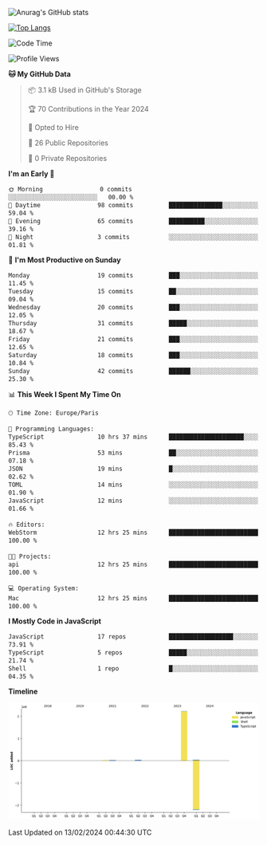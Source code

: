 ![Anurag's GitHub stats](https://github-readme-stats.vercel.app/api?username=sufiane&theme=dark&show_icons=true&count_private=true)


[![Top Langs](https://github-readme-stats.vercel.app/api/top-langs/?username=sufiane&layout=compact)](https://github.com/anuraghazra/github-readme-stats)

<!--START_SECTION:waka-->
![Code Time](http://img.shields.io/badge/Code%20Time-999%20hrs%203%20mins-blue)

![Profile Views](http://img.shields.io/badge/Profile%20Views-0-blue)

**🐱 My GitHub Data** 

> 📦 3.1 kB Used in GitHub's Storage 
 > 
> 🏆 70 Contributions in the Year 2024
 > 
> 💼 Opted to Hire
 > 
> 📜 26 Public Repositories 
 > 
> 🔑 0 Private Repositories 
 > 
**I'm an Early 🐤** 

```text
🌞 Morning                0 commits           ░░░░░░░░░░░░░░░░░░░░░░░░░   00.00 % 
🌆 Daytime                98 commits          ███████████████░░░░░░░░░░   59.04 % 
🌃 Evening                65 commits          ██████████░░░░░░░░░░░░░░░   39.16 % 
🌙 Night                  3 commits           ░░░░░░░░░░░░░░░░░░░░░░░░░   01.81 % 
```
📅 **I'm Most Productive on Sunday** 

```text
Monday                   19 commits          ███░░░░░░░░░░░░░░░░░░░░░░   11.45 % 
Tuesday                  15 commits          ██░░░░░░░░░░░░░░░░░░░░░░░   09.04 % 
Wednesday                20 commits          ███░░░░░░░░░░░░░░░░░░░░░░   12.05 % 
Thursday                 31 commits          █████░░░░░░░░░░░░░░░░░░░░   18.67 % 
Friday                   21 commits          ███░░░░░░░░░░░░░░░░░░░░░░   12.65 % 
Saturday                 18 commits          ███░░░░░░░░░░░░░░░░░░░░░░   10.84 % 
Sunday                   42 commits          ██████░░░░░░░░░░░░░░░░░░░   25.30 % 
```


📊 **This Week I Spent My Time On** 

```text
🕑︎ Time Zone: Europe/Paris

💬 Programming Languages: 
TypeScript               10 hrs 37 mins      █████████████████████░░░░   85.43 % 
Prisma                   53 mins             ██░░░░░░░░░░░░░░░░░░░░░░░   07.18 % 
JSON                     19 mins             █░░░░░░░░░░░░░░░░░░░░░░░░   02.62 % 
TOML                     14 mins             ░░░░░░░░░░░░░░░░░░░░░░░░░   01.90 % 
JavaScript               12 mins             ░░░░░░░░░░░░░░░░░░░░░░░░░   01.66 % 

🔥 Editors: 
WebStorm                 12 hrs 25 mins      █████████████████████████   100.00 % 

🐱‍💻 Projects: 
api                      12 hrs 25 mins      █████████████████████████   100.00 % 

💻 Operating System: 
Mac                      12 hrs 25 mins      █████████████████████████   100.00 % 
```

**I Mostly Code in JavaScript** 

```text
JavaScript               17 repos            ██████████████████░░░░░░░   73.91 % 
TypeScript               5 repos             █████░░░░░░░░░░░░░░░░░░░░   21.74 % 
Shell                    1 repo              █░░░░░░░░░░░░░░░░░░░░░░░░   04.35 % 
```



**Timeline**

![Lines of Code chart](https://raw.githubusercontent.com/Sufiane/Sufiane/main/assets/bar_graph.png)


 Last Updated on 13/02/2024 00:44:30 UTC
<!--END_SECTION:waka-->


<!--
**Sufiane/sufiane** is a ✨ _special_ ✨ repository because its `README.md` (this file) appears on your GitHub profile.

Here are some ideas to get you started:

- 🔭 I’m currently working on ...
- 🌱 I’m currently learning ...
- 👯 I’m looking to collaborate on ...
- 🤔 I’m looking for help with ...
- 💬 Ask me about ...
- 📫 How to reach me: ...
- 😄 Pronouns: ...
- ⚡ Fun fact: ...
-->
